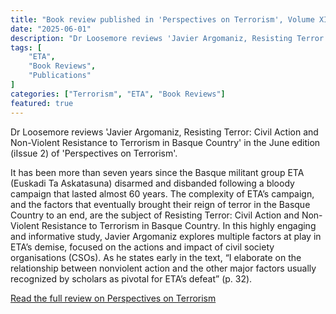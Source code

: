 ```yaml
---
title: "Book review published in 'Perspectives on Terrorism', Volume XIX, Issue 2, June 2025"
date: "2025-06-01"
description: "Dr Loosemore reviews 'Javier Argomaniz, Resisting Terror: Civil Action and Non-Violent Resistance to Terrorism in Basque Country' in the June edition (iIssue 2) of 'Perspectives on Terrorism'."
tags: [
    "ETA",
    "Book Reviews",
    "Publications"
]
categories: ["Terrorism", "ETA", "Book Reviews"]
featured: true
---
```


Dr Loosemore reviews 'Javier Argomaniz, Resisting Terror: Civil Action and Non-Violent Resistance to Terrorism in Basque Country' in the June edition (iIssue 2) of 'Perspectives on Terrorism'.

It has been more than seven years since the Basque militant group ETA (Euskadi Ta Askatasuna) disarmed and disbanded following a bloody campaign that lasted almost 60 years. The complexity of ETA’s campaign, and the factors that eventually brought their reign of terror in the Basque Country to an end, are the subject of Resisting Terror: Civil Action and Non-Violent Resistance to Terrorism in Basque Country. In this highly engaging and informative study, Javier Argomaniz explores multiple factors at play in ETA’s demise, focused on the actions and impact of civil society organisations (CSOs). As he states early in the text, “I elaborate on the relationship between nonviolent action and the other major factors usually recognized by scholars as pivotal for ETA’s defeat” (p. 32).  

[Read the full review on Perspectives on Terrorism](https://pt.icct.nl/article/book-review-javier-argomaniz-resisting-terror-civil-action-and-non-violent-resistance)